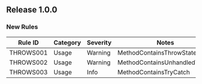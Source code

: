 ## Release 1.0.0

### New Rules

Rule ID | Category | Severity | Notes
--------|----------|----------|-------
THROWS001 | Usage | Warning | MethodContainsThrowStatement
THROWS002 | Usage | Warning | MethodContainsUnhandledThrow
THROWS003 | Usage | Info | MethodContainsTryCatch
